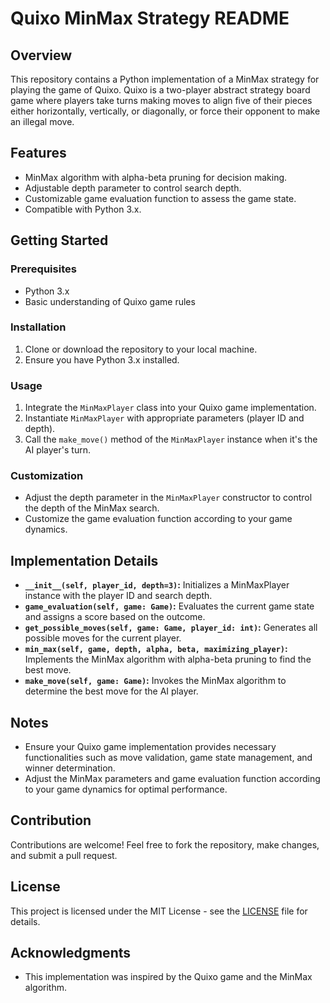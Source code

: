 # Quixo MinMax Strategy README

## Overview
This repository contains a Python implementation of a MinMax strategy for playing the game of Quixo. Quixo is a two-player abstract strategy board game where players take turns making moves to align five of their pieces either horizontally, vertically, or diagonally, or force their opponent to make an illegal move.

## Features
- MinMax algorithm with alpha-beta pruning for decision making.
- Adjustable depth parameter to control search depth.
- Customizable game evaluation function to assess the game state.
- Compatible with Python 3.x.

## Getting Started
### Prerequisites
- Python 3.x
- Basic understanding of Quixo game rules

### Installation
1. Clone or download the repository to your local machine.
2. Ensure you have Python 3.x installed.

### Usage
1. Integrate the `MinMaxPlayer` class into your Quixo game implementation.
2. Instantiate `MinMaxPlayer` with appropriate parameters (player ID and depth).
3. Call the `make_move()` method of the `MinMaxPlayer` instance when it's the AI player's turn.

### Customization
- Adjust the depth parameter in the `MinMaxPlayer` constructor to control the depth of the MinMax search.
- Customize the game evaluation function according to your game dynamics.

## Implementation Details
- **`__init__(self, player_id, depth=3)`:** Initializes a MinMaxPlayer instance with the player ID and search depth.
- **`game_evaluation(self, game: Game)`:** Evaluates the current game state and assigns a score based on the outcome.
- **`get_possible_moves(self, game: Game, player_id: int)`:** Generates all possible moves for the current player.
- **`min_max(self, game, depth, alpha, beta, maximizing_player)`:** Implements the MinMax algorithm with alpha-beta pruning to find the best move.
- **`make_move(self, game: Game)`:** Invokes the MinMax algorithm to determine the best move for the AI player.

## Notes
- Ensure your Quixo game implementation provides necessary functionalities such as move validation, game state management, and winner determination.
- Adjust the MinMax parameters and game evaluation function according to your game dynamics for optimal performance.

## Contribution
Contributions are welcome! Feel free to fork the repository, make changes, and submit a pull request.

## License
This project is licensed under the MIT License - see the [LICENSE](LICENSE) file for details.

## Acknowledgments
- This implementation was inspired by the Quixo game and the MinMax algorithm.
